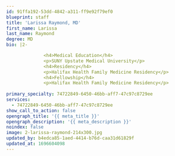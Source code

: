 ```yaml
---
id: 91ffa192-53dd-4842-a311-ff9e92f79ef0
blueprint: staff
title: 'Larissa Raymond, MD'
first_name: Larissa
last_name: Raymond
degree: MD
bio: |2-

              <h4>Medical Education</h4>
              <p>SUNY Upstate Medical University</p>
              <h4>Residency</h4>
              <p>Halifax Health Family Medicine Residency</p>
              <h4>Fellowship</h4>
              <p>Halifax Health Family Medicine Residency</p>
          
primary_specialty: 74722849-6450-46bb-aff7-47c97c8729ee
services:
  - 74722849-6450-46bb-aff7-47c97c8729ee
show_call_to_action: false
opengraph_title: '{{ meta_title }}'
opengraph_description: '{{ meta_description }}'
noindex: false
image: 2-larissa-raymond-214x300.jpg
updated_by: b4edca85-1aed-4414-b76d-caa31d61829f
updated_at: 1696604098
---
```

